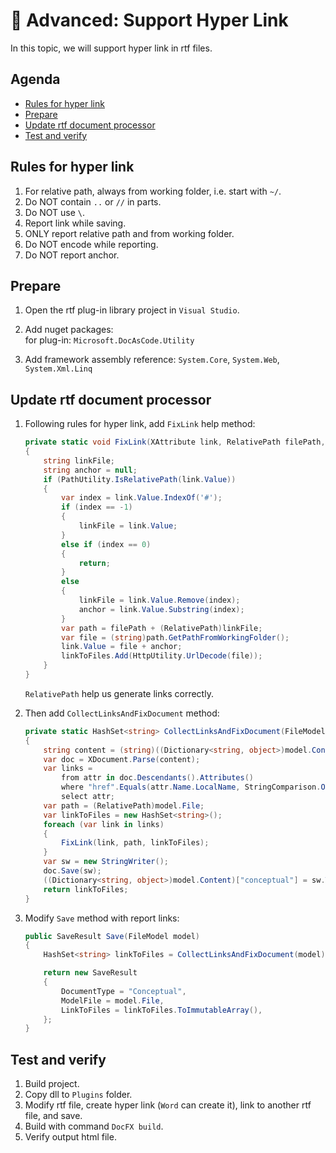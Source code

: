 ﻿🔧 Advanced: Support Hyper Link
===============================

In this topic, we will support hyper link in rtf files.

Agenda
------
* [Rules for hyper link](#rules-for-hyper-link)
* [Prepare](#prepare)
* [Update rtf document processor](#update-rtf-document-processor)
* [Test and verify](#test-and-verify)

Rules for hyper link
--------------------
1.  For relative path, always from working folder, i.e. start with `~/`.
2.  Do NOT contain `..` or `//` in parts.
3.  Do NOT use `\`.
4.  Report link while saving.
5.  ONLY report relative path and from working folder.
6.  Do NOT encode while reporting.
7.  Do NOT report anchor.

Prepare
-------
1.  Open the rtf plug-in library project in `Visual Studio`.

2.  Add nuget packages:  
    for plug-in: `Microsoft.DocAsCode.Utility`

3.  Add framework assembly reference:
    `System.Core`, `System.Web`, `System.Xml.Linq`

Update rtf document processor
-----------------------------
1.  Following rules for hyper link, add `FixLink` help method:
    ```c#
    private static void FixLink(XAttribute link, RelativePath filePath, HashSet<string> linkToFiles)
    {
        string linkFile;
        string anchor = null;
        if (PathUtility.IsRelativePath(link.Value))
        {
            var index = link.Value.IndexOf('#');
            if (index == -1)
            {
                linkFile = link.Value;
            }
            else if (index == 0)
            {
                return;
            }
            else
            {
                linkFile = link.Value.Remove(index);
                anchor = link.Value.Substring(index);
            }
            var path = filePath + (RelativePath)linkFile;
            var file = (string)path.GetPathFromWorkingFolder();
            link.Value = file + anchor;
            linkToFiles.Add(HttpUtility.UrlDecode(file));
        }
    }
    ```

    `RelativePath` help us generate links correctly.

2.  Then add `CollectLinksAndFixDocument` method:
    ```c#
    private static HashSet<string> CollectLinksAndFixDocument(FileModel model)
    {
        string content = (string)((Dictionary<string, object>)model.Content)["conceptual"];
        var doc = XDocument.Parse(content);
        var links =
            from attr in doc.Descendants().Attributes()
            where "href".Equals(attr.Name.LocalName, StringComparison.OrdinalIgnoreCase) || "src".Equals(attr.Name.LocalName, StringComparison.OrdinalIgnoreCase)
            select attr;
        var path = (RelativePath)model.File;
        var linkToFiles = new HashSet<string>();
        foreach (var link in links)
        {
            FixLink(link, path, linkToFiles);
        }
        var sw = new StringWriter();
        doc.Save(sw);
        ((Dictionary<string, object>)model.Content)["conceptual"] = sw.ToString();
        return linkToFiles;
    }
    ```

3.  Modify `Save` method with report links:
    ```c#
    public SaveResult Save(FileModel model)
    {
        HashSet<string> linkToFiles = CollectLinksAndFixDocument(model);

        return new SaveResult
        {
            DocumentType = "Conceptual",
            ModelFile = model.File,
            LinkToFiles = linkToFiles.ToImmutableArray(),
        };
    }
    ```

Test and verify
---------------
1.  Build project.
2.  Copy dll to `Plugins` folder.
3.  Modify rtf file, create hyper link (`Word` can create it), link to another rtf file, and save.
4.  Build with command `DocFX build`.
5.  Verify output html file.